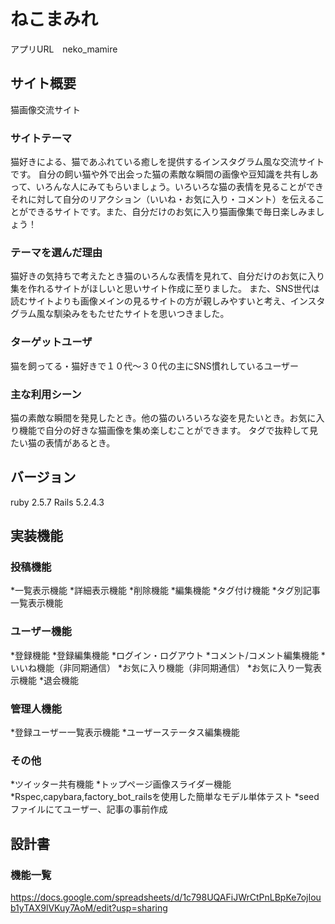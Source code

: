 # ねこまみれ
アプリURL　neko_mamire

## サイト概要
猫画像交流サイト


### サイトテーマ
猫好きによる、猫であふれている癒しを提供するインスタグラム風な交流サイトです。
自分の飼い猫や外で出会った猫の素敵な瞬間の画像や豆知識を共有しあって、いろんな人にみてもらいましょう。いろいろな猫の表情を見ることができそれに対して自分のリアクション（いいね・お気に入り・コメント）を伝えることができるサイトです。また、自分だけのお気に入り猫画像集で毎日楽しみましょう！

### テーマを選んだ理由
猫好きの気持ちで考えたとき猫のいろんな表情を見れて、自分だけのお気に入り集を作れるサイトがほしいと思いサイト作成に至りました。
また、SNS世代は読むサイトよりも画像メインの見るサイトの方が親しみやすいと考え、インスタグラム風な馴染みをもたせたサイトを思いつきました。

### ターゲットユーザ
猫を飼ってる・猫好きで１０代～３０代の主にSNS慣れしているユーザー

### 主な利用シーン
猫の素敵な瞬間を発見したとき。他の猫のいろいろな姿を見たいとき。お気に入り機能で自分の好きな猫画像を集め楽しむことができます。
タグで抜粋して見たい猫の表情があるとき。

## バージョン
ruby 2.5.7
Rails 5.2.4.3

## 実装機能
### 投稿機能
*一覧表示機能
*詳細表示機能
*削除機能
*編集機能
*タグ付け機能
*タグ別記事一覧表示機能

### ユーザー機能
*登録機能
*登録編集機能
*ログイン・ログアウト
*コメント/コメント編集機能
*いいね機能（非同期通信）
*お気に入り機能（非同期通信）
*お気に入り一覧表示機能
*退会機能

### 管理人機能
*登録ユーザー一覧表示機能
*ユーザーステータス編集機能

### その他
*ツイッター共有機能
*トップページ画像スライダー機能
*Rspec,capybara,factory_bot_railsを使用した簡単なモデル単体テスト
*seedファイルにてユーザー、記事の事前作成

## 設計書

### 機能一覧
https://docs.google.com/spreadsheets/d/1c798UQAFiJWrCtPnLBpKe7ojIoub1yTAX9lVKuy7AoM/edit?usp=sharing

